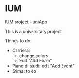 # IUM
IUM project - uniApp


This is a universitary project

Things to do:

- Carriera: 
	- change colors
	- Edit "Add Exam"
- Piano di studi: edit "Add Event"
- Stima: to do